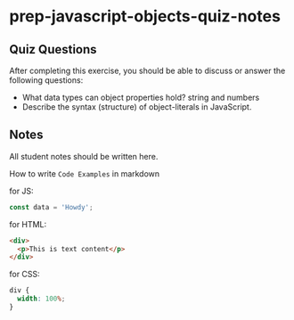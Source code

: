 # prep-javascript-objects-quiz-notes

## Quiz Questions

After completing this exercise, you should be able to discuss or answer the following questions:

- What data types can object properties hold?
  string and numbers
- Describe the syntax (structure) of object-literals in JavaScript.

## Notes

All student notes should be written here.

How to write `Code Examples` in markdown

for JS:

```javascript
const data = 'Howdy';
```

for HTML:

```html
<div>
  <p>This is text content</p>
</div>
```

for CSS:

```css
div {
  width: 100%;
}
```
